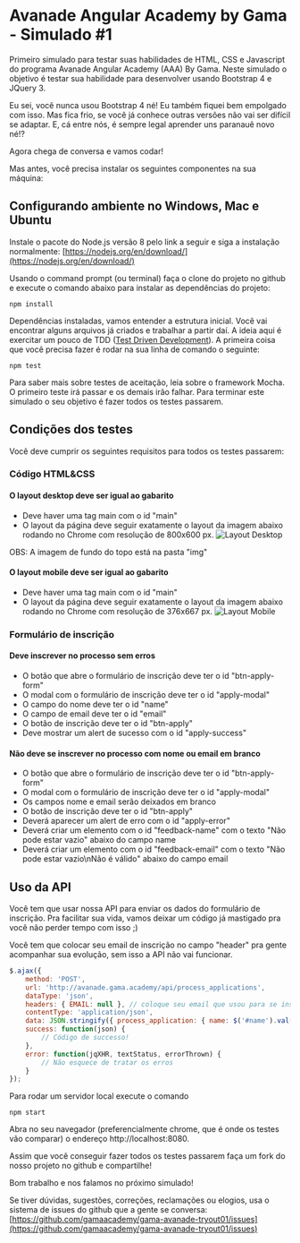 # Avanade Angular Academy by Gama - Simulado #1

Primeiro simulado para testar suas habilidades de HTML, CSS e Javascript do programa Avanade Angular Academy (AAA) By Gama. Neste simulado o objetivo é testar sua habilidade para desenvolver usando Bootstrap 4 e JQuery 3. 

Eu sei, você nunca usou Bootstrap 4 né! Eu também fiquei bem empolgado com isso. Mas fica frio, se você já conhece outras versões não vai ser difícil se adaptar. E, cá entre nós, é sempre legal aprender uns paranauê novo né!?

Agora chega de conversa e vamos codar!

Mas antes, você precisa instalar os seguintes componentes na sua máquina:

## Configurando ambiente no Windows, Mac e Ubuntu

Instale o pacote do Node.js versão 8 pelo link a seguir e siga a instalação normalmente: [https://nodejs.org/en/download/](https://nodejs.org/en/download/)

Usando o command prompt (ou terminal) faça o clone do projeto no github e execute o comando abaixo para instalar as dependências do projeto:

```
npm install
```

Dependências instaladas, vamos entender a estrutura inicial. Você vai encontrar alguns arquivos já criados e trabalhar a partir daí. A ideia aqui é exercitar um pouco de TDD ([Test Driven Development](https://pt.wikipedia.org/wiki/Test_Driven_Development)). A primeira coisa que você precisa fazer é rodar na sua linha de comando o seguinte:

```
npm test
```

Para saber mais sobre testes de aceitação, leia sobre o framework Mocha. O primeiro teste irá passar e os demais irão falhar. Para terminar este simulado o seu objetivo é fazer todos os testes passarem.


## Condições dos testes

Você deve cumprir os seguintes requisitos para todos os testes passarem:


### Código HTML&CSS

#### O layout desktop deve ser igual ao gabarito

* Deve haver uma tag main com o id "main"
* O layout da página deve seguir exatamente o layout da imagem abaixo rodando no Chrome com resolução de 800x600 px.
![Layout Desktop](https://raw.githubusercontent.com/gamaacademy/gama-avanade-tryout01/master/test/darwin-assertion-desktop.png)

OBS: A imagem de fundo do topo está na pasta "img"

#### O layout mobile deve ser igual ao gabarito

* Deve haver uma tag main com o id "main"
* O layout da página deve seguir exatamente o layout da imagem abaixo rodando no Chrome com resolução de 376x667 px.
![Layout Mobile](https://raw.githubusercontent.com/gamaacademy/gama-avanade-tryout01/master/test/darwin-assertion-mobile.png)


### Formulário de inscrição

#### Deve inscrever no processo sem erros

* O botão que abre o formulário de inscrição deve ter o id "btn-apply-form"
* O modal com o formulário de inscrição deve ter o id "apply-modal"
* O campo do nome deve ter o id "name"
* O campo de email deve ter o id "email"
* O botão de inscrição deve ter o id "btn-apply"
* Deve mostrar um alert de sucesso com o id "apply-success"

#### Não deve se inscrever no processo com nome ou email em branco

* O botão que abre o formulário de inscrição deve ter o id "btn-apply-form"
* O modal com o formulário de inscrição deve ter o id "apply-modal"
* Os campos nome e email serão deixados em branco
* O botão de inscrição deve ter o id "btn-apply"
* Deverá aparecer um alert de erro com o id "apply-error"
* Deverá criar um elemento com o id "feedback-name" com o texto "Não pode estar vazio" abaixo do campo name
* Deverá criar um elemento com o id "feedback-email" com o texto "Não pode estar vazio\nNão é válido" abaixo do campo email

## Uso da API

Você tem que usar nossa API para enviar os dados do formulário de inscrição. Pra facilitar sua vida, vamos deixar um código já mastigado pra você não perder tempo com isso ;)

Você tem que colocar seu email de inscrição no campo "header" pra gente acompanhar sua evolução, sem isso a API não vai funcionar.

```javascript
$.ajax({
	method: 'POST',
	url: 'http://avanade.gama.academy/api/process_applications',
	dataType: 'json',
	headers: { EMAIL: null }, // coloque seu email que usou para se inscrever aqui!
	contentType: 'application/json',
	data: JSON.stringify({ process_application: { name: $('#name').val(), email: $('#email').val() } }),
	success: function(json) { 
		// Código de successo!
	},
	error: function(jqXHR, textStatus, errorThrown) {
		// Não esquece de tratar os erros
	}
});
```

Para rodar um servidor local execute o comando

```
npm start
```

Abra no seu navegador (preferencialmente chrome, que é onde os testes vão comparar) o endereço http://localhost:8080.

Assim que você conseguir fazer todos os testes passarem faça um fork do nosso projeto no github e compartilhe!

Bom trabalho e nos falamos no próximo simulado!

Se tiver dúvidas, sugestões, correções, reclamações ou elogios, usa o sistema de issues do github que a gente se conversa: [https://github.com/gamaacademy/gama-avanade-tryout01/issues](https://github.com/gamaacademy/gama-avanade-tryout01/issues)
